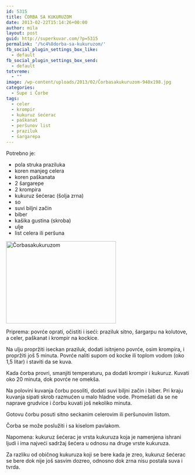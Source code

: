 ```yaml
---
id: 5315
title: ČORBA SA KUKURUZOM
date: 2013-02-22T15:14:26+00:00
author: mila
layout: post
guid: http://superkuvar.com/?p=5315
permalink: '/%c4%8dorba-sa-kukuruzom/'
fb_social_plugin_settings_box_like:
  - default
fb_social_plugin_settings_box_send:
  - default
totvreme:
  - ""
image: /wp-content/uploads/2013/02/Čorbasakukuruzom-940x198.jpg
categories:
  - Supe i Čorbe
tags:
  - celer
  - krompir
  - kukuruz šećerac
  - paškanat
  - peršunov list
  - praziluk
  - šargarepa
---
```

Potrebno je:

  * pola struka praziluka
  * koren manjeg celera
  * koren paškanata
  * 2 šargarepe
  * 2 krompira
  * kukuruz šećerac (šolja zrna)
  * so
  * suvi biljni začin
  * biber
  * kašika gustina (skroba)
  * ulje
  * list celera ili peršuna

<img class="alignnone size-medium wp-image-5316" src="//superkuvar.com/wp-content/uploads/2013/02/Čorbasakukuruzom-300x225.jpg" alt="Čorbasakukuruzom" width="300" height="225" /> 

Priprema: povrće oprati, očistiti i iseći: praziluk sitno, šargarpu na kolutove, a celer, paškanat i krompir na kockice.

Na ulju propržiti iseckan praziluk, dodati isitnjeno povrće, osim krompira, i propržiti još 5 minuta. Povrće naliti supom od kocke ili toplom vodom (oko 1,5 litar) i staviti da se kuva.

Kada čorba provri, smanjiti temperaturu, pa dodati krompir i kukuruz. Kuvati oko 20 minuta, dok povrće ne omekša.

Na polovini kuvanja čorbu posoliti, dodati suvi biljni začin i biber. Pri kraju kuvanja sipati skrob razmućen u malo hladne vode. Promešati da se ne naprave grudvice i čorbu kuvati još nekoliko minuta.

Gotovu čorbu posuti sitno seckanim celerovim ili peršunovim listom.

Čorba se može poslužiti i sa kiselom pavlakom.

Napomena: kukuruz šećerac je vrsta kukuruza koja je namenjena ishrani ljudi i ima najveći sadržaj šećera u odnosu na druge vrste kukuruza.

Za razliku od običnog kukuruza koji se bere kada je zreo, kukuruz šećerac se bere dok nije još sasvim dozreo, odnosno dok zrna nisu postala suva i tvrda.

&nbsp;